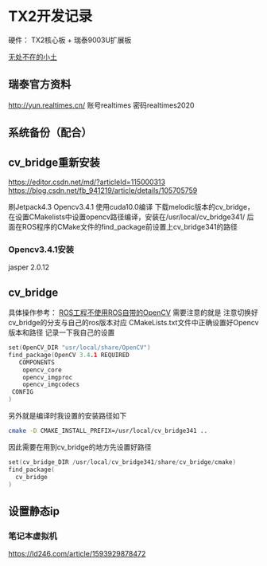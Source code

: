 # TX2开发记录  

硬件： TX2核心板 + 瑞泰9003U扩展板  

[无处不在的小土](https://gaoyichao.com/Xiaotu/?book=ros&title=%E7%94%A8SDF%E6%96%87%E4%BB%B6%E6%A8%A1%E6%8B%9F%E6%BF%80%E5%85%89%E9%9B%B7%E8%BE%BE)


## 瑞泰官方资料  

http://yun.realtimes.cn/   账号realtimes    密码realtimes2020  


## 系统备份（配合）





## cv_bridge重新安装  
https://editor.csdn.net/md/?articleId=115000313  
https://blog.csdn.net/fb_941219/article/details/105705759

刷Jetpack4.3
Opencv3.4.1 使用cuda10.0编译
下载melodic版本的cv_bridge，在设置CMakelists中设置opencv路径编译，安装在/usr/local/cv_bridge341/
后面在ROS程序的CMake文件的find_package前设置上cv_bridge341的路径

### Opencv3.4.1安装


jasper 2.0.12 

## cv_bridge
具体操作参考：
[ROS工程不使用ROS自带的OpenCV](https://blog.csdn.net/fb_941219/article/details/105705759)
需要注意的就是
注意切换好cv_bridge的分支与自己的ros版本对应
CMakeLists.txt文件中正确设置好Opencv版本和路径
记录一下我自己的设置
```cpp
set(OpenCV_DIR "usr/local/share/OpenCV")
find_package(OpenCV 3.4.1 REQUIRED
   COMPONENTS
    opencv_core
    opencv_imgproc
    opencv_imgcodecs
 CONFIG
)
```
另外就是编译时我设置的安装路径如下

```bash
cmake -D CMAKE_INSTALL_PREFIX=/usr/local/cv_bridge341 ..
```
因此需要在用到cv_bridge的地方先设置好路径
```cpp
set(cv_bridge_DIR /usr/local/cv_bridge341/share/cv_bridge/cmake)
find_package(
  cv_bridge
)
```


## 设置静态ip  

### 笔记本虚拟机  
https://ld246.com/article/1593929878472  





